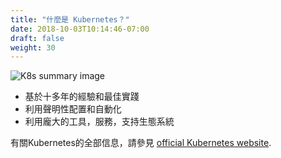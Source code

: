 ```yaml
---
title: "什麼是 Kubernetes？"
date: 2018-10-03T10:14:46-07:00
draft: false
weight: 30
---
```


![K8s summary image](/images/introduction/what_is_k8s_new.png)

* 基於十多年的經驗和最佳實踐
* 利用聲明性配置和自動化
* 利用龐大的工具，服務，支持生態系統

有關Kubernetes的全部信息，請參見 [official Kubernetes website](https://kubernetes.io/docs/concepts/overview/what-is-kubernetes/). 
